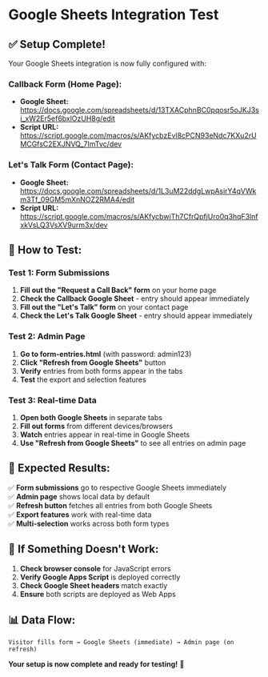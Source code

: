 # Google Sheets Integration Test

## ✅ Setup Complete!

Your Google Sheets integration is now fully configured with:

### **Callback Form (Home Page):**
- **Google Sheet:** https://docs.google.com/spreadsheets/d/13TXACphnBC0pqosr5oJKJ3si_xW2Er5ef6bxlOzUH8g/edit
- **Script URL:** https://script.google.com/macros/s/AKfycbzEvl8cPCN93eNdc7KXu2rUMCGfsC2EXJNVQ_7ImTvc/dev

### **Let's Talk Form (Contact Page):**
- **Google Sheet:** https://docs.google.com/spreadsheets/d/1L3uM22ddgLwpAsirY4qVWkm3Tf_09GM5mXnNOZ2RMA4/edit
- **Script URL:** https://script.google.com/macros/s/AKfycbwjTh7CfrQpfjUro0q3hqF3lnfxkVsLQ3VsXV9urm3x/dev

## 🧪 How to Test:

### **Test 1: Form Submissions**
1. **Fill out the "Request a Call Back" form** on your home page
2. **Check the Callback Google Sheet** - entry should appear immediately
3. **Fill out the "Let's Talk" form** on your contact page  
4. **Check the Let's Talk Google Sheet** - entry should appear immediately

### **Test 2: Admin Page**
1. **Go to form-entries.html** (with password: admin123)
2. **Click "Refresh from Google Sheets"** button
3. **Verify** entries from both forms appear in the tabs
4. **Test** the export and selection features

### **Test 3: Real-time Data**
1. **Open both Google Sheets** in separate tabs
2. **Fill out forms** from different devices/browsers
3. **Watch** entries appear in real-time in Google Sheets
4. **Use "Refresh from Google Sheets"** to see all entries on admin page

## 🎯 Expected Results:

✅ **Form submissions** go to respective Google Sheets immediately  
✅ **Admin page** shows local data by default  
✅ **Refresh button** fetches all entries from both Google Sheets  
✅ **Export features** work with real-time data  
✅ **Multi-selection** works across both form types  

## 🔧 If Something Doesn't Work:

1. **Check browser console** for JavaScript errors
2. **Verify Google Apps Script** is deployed correctly
3. **Check Google Sheet headers** match exactly
4. **Ensure** both scripts are deployed as Web Apps

## 📊 Data Flow:

```
Visitor fills form → Google Sheets (immediate) → Admin page (on refresh)
```

**Your setup is now complete and ready for testing!** 🚀 